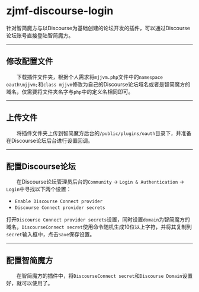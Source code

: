 # zjmf-discourse-login
针对智简魔方与以Discourse为基础创建的论坛开发的插件，可以通过Discourse论坛账号直接登陆智简魔方。

---
## 修改配置文件
&emsp;&emsp;下载插件文件夹，根据个人需求将`mjjvm.php`文件中的`namespace oauth\mjjvm;`和`class mjjvm`修改为自己的Discourse论坛域名或者是智简魔方的域名，仅需要将文件夹名字与`php`中的定义名相同即可。

---

## 上传文件
&emsp;&emsp;将插件文件夹上传到智简魔方后台的`/public/plugins/oauth`目录下，并准备在Discourse论坛后台进行设置回调。

---
## 配置Discourse论坛
&emsp;&emsp;在Discourse论坛管理员后台的`Community` -> `Login & Authentication` -> `Login`中寻找以下两个设置：
* `Enable Discourse Connect provider`
* `Discourse Connect provider secrets`

打开`Discourse Connect provider secrets`设置，同时设置`domain`为智简魔方的域名，`DiscourseConnect secret`使用命令随机生成10位以上字符，并将其复制到`secret`输入框中，点击`Save`保存设置。

---
## 配置智简魔方
&emsp;&emsp;在智简魔方的插件中，将`DiscourseConnect secret`和`Discourse Domain`设置好，就可以使用了。
